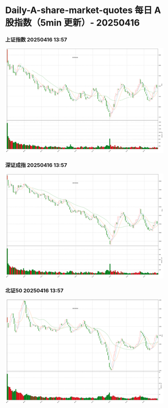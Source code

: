 
# Daily-A-share-market-quotes 每日 A 股指数（5min 更新）- 20250416

### 上证指数 20250416 13:57
![](./fig/2025/4/20250416-sh000001.png)

### 深证成指 20250416 13:57
![](./fig/2025/4/20250416-sz399001.png)

### 北证50 20250416 13:57
![](./fig/2025/4/20250416-bj899050.png)

